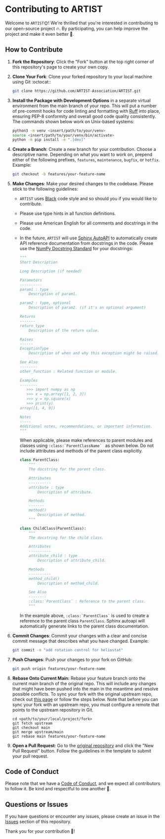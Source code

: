 # Contributing to ARTIST

Welcome to ``ARTIST``:sun_with_face:! We're thrilled that you're interested in contributing to our open-source project :fire:.
By participating, you can help improve the project and make it even better :raised_hands:.

## How to Contribute

1. **Fork the Repository**: Click the "Fork" button at the top right corner of this repository's page to create your own copy.

2. **Clone Your Fork**: Clone your forked repository to your local machine using Git :octocat::
   ```bash
   git clone https://github.com/ARTIST-Association/ARTIST.git
   ```

3. **Install the Package with Development Options** in a separate virtual environment from the main branch of your repo.
   This will put a number of pre-commit hooks for code linting and formatting with [Ruff](https://github.com/astral-sh/ruff)
   into place, ensuring PEP-8 conformity and overall good code quality consistently.
   The commands shown below work on Unix-based systems:
   ```bash
   python3 -m venv <insert/path/to/your/venv>
   source <insert/path/to/your/venv/bin/activate>
   python -m pip install -e ".[dev]"
   ```

4. **Create a Branch**: Create a new branch for your contribution. Choose a descriptive name. Depending on what you want
   to work on, prepend either of the following prefixes, `features`, `maintenance`, `bugfix`, or `hotfix`. Example:
   ```bash
   git checkout -b features/your-feature-name
   ```

5. **Make Changes**: Make your desired changes to the codebase. Please stick to the following guidelines:
   * `ARTIST` uses [Black](https://black.readthedocs.io/en/stable/the_black_code_style/current_style.html) code style and so should you if you would like to contribute.
   * Please use type hints in all function definitions.
   * Please use American English for all comments and docstrings in the code.
   * In the future, `ARTIST` will use [Sphinx AutoAPI](https://github.com/readthedocs/sphinx-autoapi) to automatically create API reference documentation from docstrings in the code.
     Please use the [NumPy Docstring Standard](https://numpydoc.readthedocs.io/en/latest/format.html) for your docstrings:

     ```python
     """
     Short Description

     Long Description (if needed)

     Parameters
     ----------
     param1 : type
         Description of param1.

     param2 : type, optional
         Description of param2. (if it's an optional argument)

     Returns
     -------
     return_type
         Description of the return value.

     Raises
     ------
     ExceptionType
         Description of when and why this exception might be raised.

     See Also
     --------
     other_function : Related function or module.

     Examples
     --------
        >>> import numpy as np
        >>> x = np.array([1, 2, 3])
        >>> y = np.square(x)
        >>> print(y)
     array([1, 4, 9])

     Notes
     -----
     Additional notes, recommendations, or important information.
     """
     ```
     When applicable, please make references to parent modules and classes using ```:class:`ParentClassName` ```
as shown below. Do not include attributes and methods of the parent class explicitly.

     ```python
     class ParentClass:
         """
         The docstring for the parent class.

         Attributes
         ----------
         attribute : type
             Description of attribute.

         Methods
         -------
         method()
             Description of method.
         """

     class ChildClass(ParentClass):
         """
         The docstring for the child class.

         Attributes
         ----------
         attribute_child : type
             Description of attribute_child.

         Methods
         ----------
         method_child()
             Description of method_child.

         See Also
         --------
         :class:`ParentClass` : Reference to the parent class.
         """
     ```
     In the example above, ``` :class:`ParentClass` ``` is used to create a reference to the parent class `ParentClass`.
     Sphinx autoapi will automatically generate links to the parent class documentation.


6. **Commit Changes**: Commit your changes with a clear and concise commit message that describes what you have changed.
   Example:
   ```bash
   git commit -m "add rotation control for heliostat"
   ```

7. **Push Changes**: Push your changes to your fork on GitHub:
   ```bash
   git push origin features/your-feature-name
   ```

8. **Rebase Onto Current Main:** Rebase your feature branch onto the current main branch of the original repo.
   This will include any changes that might have been pushed into the main in the meantime and resolve possible conflicts.
   To sync your fork with the original upstream repo, check out [this page](https://docs.github.com/en/pull-requests/collaborating-with-pull-requests/working-with-forks/syncing-a-fork)
   or follow the steps below. Note that before you can sync your fork with an upstream repo, you must configure a remote that points to the upstream repository in Git.
   ```
   cd <path/to/your/local/project/fork>
   git fetch upstream
   git checkout main
   git merge upstream/main
   git rebase main features/your-feature-name
   ```

9. **Open a Pull Request**: Go to the [original repository](https://github.com/ARTIST-Association/ARTIST.git) and click the "New Pull Request" button. Follow the guidelines in the template to submit your pull request.

## Code of Conduct

Please note that we have a [Code of Conduct](CODE_OF_CONDUCT.md), and we expect all contributors to follow it. Be kind and respectful to one another :blue_heart:.

## Questions or Issues

If you have questions or encounter any issues, please create an issue in the [Issues](https://github.com/ARTIST-Association/ARTIST/issues) section of this repository.

Thank you for your contribution :pray:!
